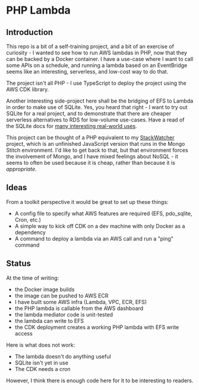 PHP Lambda
===

Introduction
---

This repo is a bit of a self-training project, and a bit of an exercise of curiosity - I wanted to see how
to run AWS lambdas in PHP, now that they can be backed by a Docker container. I have a use-case where I
want to call some APIs on a schedule, and running a lambda based on an EventBridge seems like an interesting,
serverless, and low-cost way to do that.

The project isn't all PHP - I use TypeScript to deploy the project using the AWS CDK library.

Another interesting side-project here shall be the bridging of EFS to Lambda in order to make use of SQLite.
Yes, you heard that right - I want to try out SQLite for a real project, and to demonstrate that there are
cheaper serverless alternatives to RDS for low-volume use-cases. Have a read of the SQLite docs for
[many interesting real-world uses](https://sqlite.org/whentouse.html).

This project can be thought of a PHP equivalent to my [StackWatcher](https://github.com/halfer/stackwatcher)
project, which is an unfinished JavaScript version that runs in the Mongo Stitch environment. I'd like to get
back to that, but that environment forces the involvement of Mongo, and I have mixed feelings about NoSQL - it
seems to often be used because it is cheap, rather than because it is _appropriate_.

Ideas
---

From a toolkit perspective it would be great to set up these things:

* A config file to specify what AWS features are required (EFS, pdo_sqlite, Cron, etc.)
* A simple way to kick off CDK on a dev machine with only Docker as a dependency
* A command to deploy a lambda via an AWS call and run a "ping" command

Status
---

At the time of writing:

* the Docker image builds
* the image can be pushed to AWS ECR
* I have built some AWS infra (Lambda, VPC, ECR, EFS)
* the PHP lambda is callable from the AWS dashboard
* the lambda mediator code is unit-tested
* the lambda can write to EFS
* the CDK deployment creates a working PHP lambda with EFS write access

Here is what does not work:

* The lambda doesn't do anything useful
* SQLite isn't yet in use
* The CDK needs a cron

However, I think there is enough code here for it to be interesting to readers.
